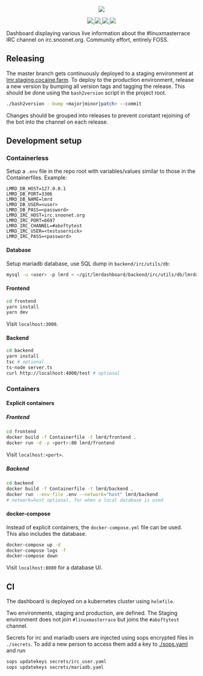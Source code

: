 <p align="center">
  <a href="https://lmr.cocaine.farm" alt="">
    <img src="https://raw.githubusercontent.com/r-lmr/lmrdashboard/lmrdashboard/resources/lmrdlogo.svg"/>
  </a>
</p>
<p align="center">
  <a href="https://lmr.cocaine.farm" alt="Pipelines">
    <img src="https://img.shields.io/website?url=https%3A%2F%2Flmr.cocaine.farm%2F"/>
  </a>
  <a href="https://gitlab.com/cocainefarm/lmrdashboard/-/pipelines" alt="Pipelines">
    <img src="https://gitlab.com/cocainefarm/lmrdashboard/badges/lmrdashboard/pipeline.svg"/>
  </a>
  <a href="https://github.com/r-lmr/lmrdashboard/blob/lmrdashboard/LICENSE" alt="License">
    <img src="https://img.shields.io/github/license/r-lmr/lmrdashboard"/>
  </a>
  <a href="https://github.com/r-lmr/lmrdashboard/releases" alt="Release">
    <img src="https://img.shields.io/github/v/tag/r-lmr/lmrdashboard"/>
  </a>
</p>

Dashboard displaying various live information about the #linuxmasterrace IRC channel on irc.snoonet.org. Community effort, entirely FOSS.  

## Releasing

The master branch gets continuously deployed to a staging environment at [lmr.staging.cocaine.farm](https://lmr.staging.cocaine.farm).
To deploy to the production environment, release a new version by bumping all version tags and tagging the release. This should be done using the `bash2version` script in the project root.

```sh
./bash2version --bump <major|minor|patch> --commit
```

Changes should be grouped into releases to prevent constant rejoining of the bot into the channel on each release.

## Development setup

### Containerless

Setup a `.env` file in the repo root with variables/values similar to those in the Containerfiles.
Example:

```
LMRD_DB_HOST=127.0.0.1
LMRD_DB_PORT=3306
LMRD_DB_NAME=lmrd
LMRD_DB_USER=<user>
LMRD_DB_PASS=<password>
LMRD_IRC_HOST=irc.snoonet.org
LMRD_IRC_PORT=6697
LMRD_IRC_CHANNEL=#aboftytest
LMRD_IRC_USER=<testusernick>
LMRD_IRC_PASS=<password>
```

#### Database

Setup mariadb database, use SQL dump in `backend/irc/utils/db`:

```sh
mysql -u <user> -p lmrd < ~/git/lmrdashboard/backend/irc/utils/db/lmrdashboard.schema.sql
```

#### Frontend

```sh
cd frontend
yarn install
yarn dev
```

Visit `localhost:3000`.

#### Backend

```sh
cd backend
yarn install
tsc # optional
ts-node server.ts
curl http://localhost:4000/test # optional
```

### Containers

#### Explicit containers

##### Frontend

```sh
cd frontend
docker build -f Containerfile -t lmrd/frontend .
docker run -d -p <port>:80 lmrd/frontend
```

Visit `localhost:<port>`.

##### Backend

```sh
cd backend
docker build -f Containerfile -t lmrd/backend .
docker run --env-file .env --network="host" lmrd/backend
# network=host optional, for when a local database is used
```

#### docker-compose

Instead of explicit containers, the `docker-compose.yml` file can be used.  
This also includes the database.

```sh
docker-compose up -d
docker-compose logs -f
docker-compose down
```
Visit `localhost:8080` for a database UI.

## CI

The dashboard is deployed on a kubernetes cluster using `helmfile`.

Two environments, staging and production, are defined. The Staging environment does not join `#linuxmasterrace` but joins the `#aboftytest` channel.

Secrets for irc and mariadb users are injected using sops encrypted files in `./secrets`. To add a new person to access them add a key to [./sops.yaml](./sops.yaml) and run

```sh
sops updatekeys secrets/irc_user.yaml
sops updatekeys secrets/mariadb.yaml
```
